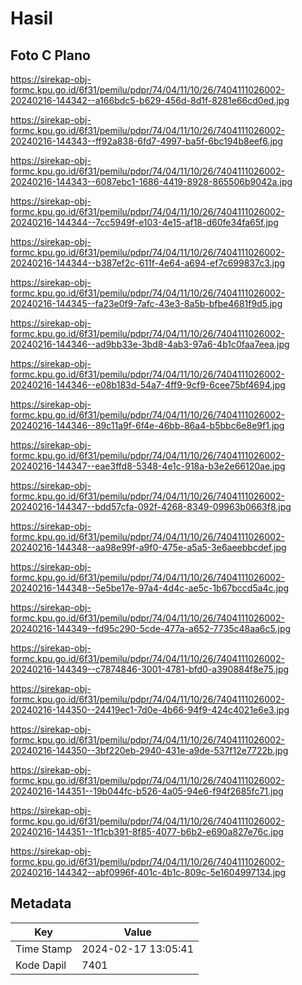 # Hasil

## Foto C Plano

https://sirekap-obj-formc.kpu.go.id/6f31/pemilu/pdpr/74/04/11/10/26/7404111026002-20240216-144342--a166bdc5-b629-456d-8d1f-8281e66cd0ed.jpg

https://sirekap-obj-formc.kpu.go.id/6f31/pemilu/pdpr/74/04/11/10/26/7404111026002-20240216-144343--ff92a838-6fd7-4997-ba5f-6bc194b8eef6.jpg

https://sirekap-obj-formc.kpu.go.id/6f31/pemilu/pdpr/74/04/11/10/26/7404111026002-20240216-144343--6087ebc1-1686-4419-8928-865506b9042a.jpg

https://sirekap-obj-formc.kpu.go.id/6f31/pemilu/pdpr/74/04/11/10/26/7404111026002-20240216-144344--7cc5949f-e103-4e15-af18-d60fe34fa65f.jpg

https://sirekap-obj-formc.kpu.go.id/6f31/pemilu/pdpr/74/04/11/10/26/7404111026002-20240216-144344--b387ef2c-611f-4e64-a694-ef7c699837c3.jpg

https://sirekap-obj-formc.kpu.go.id/6f31/pemilu/pdpr/74/04/11/10/26/7404111026002-20240216-144345--fa23e0f9-7afc-43e3-8a5b-bfbe4681f9d5.jpg

https://sirekap-obj-formc.kpu.go.id/6f31/pemilu/pdpr/74/04/11/10/26/7404111026002-20240216-144346--ad9bb33e-3bd8-4ab3-97a6-4b1c0faa7eea.jpg

https://sirekap-obj-formc.kpu.go.id/6f31/pemilu/pdpr/74/04/11/10/26/7404111026002-20240216-144346--e08b183d-54a7-4ff9-9cf9-6cee75bf4694.jpg

https://sirekap-obj-formc.kpu.go.id/6f31/pemilu/pdpr/74/04/11/10/26/7404111026002-20240216-144346--89c11a9f-6f4e-46bb-86a4-b5bbc6e8e9f1.jpg

https://sirekap-obj-formc.kpu.go.id/6f31/pemilu/pdpr/74/04/11/10/26/7404111026002-20240216-144347--eae3ffd8-5348-4e1c-918a-b3e2e66120ae.jpg

https://sirekap-obj-formc.kpu.go.id/6f31/pemilu/pdpr/74/04/11/10/26/7404111026002-20240216-144347--bdd57cfa-092f-4268-8349-09963b0663f8.jpg

https://sirekap-obj-formc.kpu.go.id/6f31/pemilu/pdpr/74/04/11/10/26/7404111026002-20240216-144348--aa98e99f-a9f0-475e-a5a5-3e6aeebbcdef.jpg

https://sirekap-obj-formc.kpu.go.id/6f31/pemilu/pdpr/74/04/11/10/26/7404111026002-20240216-144348--5e5be17e-97a4-4d4c-ae5c-1b67bccd5a4c.jpg

https://sirekap-obj-formc.kpu.go.id/6f31/pemilu/pdpr/74/04/11/10/26/7404111026002-20240216-144349--fd95c290-5cde-477a-a652-7735c48aa6c5.jpg

https://sirekap-obj-formc.kpu.go.id/6f31/pemilu/pdpr/74/04/11/10/26/7404111026002-20240216-144349--c7874846-3001-4781-bfd0-a390884f8e75.jpg

https://sirekap-obj-formc.kpu.go.id/6f31/pemilu/pdpr/74/04/11/10/26/7404111026002-20240216-144350--24419ec1-7d0e-4b66-94f9-424c4021e6e3.jpg

https://sirekap-obj-formc.kpu.go.id/6f31/pemilu/pdpr/74/04/11/10/26/7404111026002-20240216-144350--3bf220eb-2940-431e-a9de-537f12e7722b.jpg

https://sirekap-obj-formc.kpu.go.id/6f31/pemilu/pdpr/74/04/11/10/26/7404111026002-20240216-144351--19b044fc-b526-4a05-94e6-f94f2685fc71.jpg

https://sirekap-obj-formc.kpu.go.id/6f31/pemilu/pdpr/74/04/11/10/26/7404111026002-20240216-144351--1f1cb391-8f85-4077-b6b2-e690a827e76c.jpg

https://sirekap-obj-formc.kpu.go.id/6f31/pemilu/pdpr/74/04/11/10/26/7404111026002-20240216-144342--abf0996f-401c-4b1c-809c-5e1604997134.jpg


## Metadata

| Key        | Value               |
| ---------- | ------------------- |
| Time Stamp | 2024-02-17 13:05:41 |
| Kode Dapil | 7401                |



